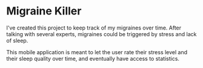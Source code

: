 # Migraine Killer

I've created this project to keep track of my migraines over time. After talking with several experts, migraines could be triggered by stress and lack of sleep.

This mobile application is meant to let the user rate their stress level and their sleep quality over time, and eventually have access to statistics.
